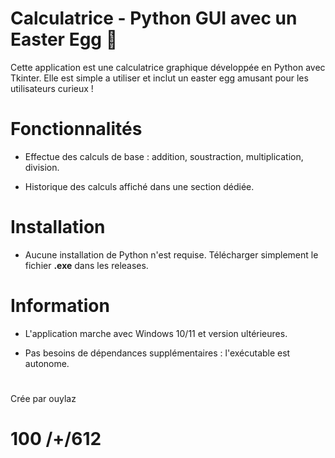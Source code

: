 
# Calculatrice - Python GUI avec un Easter Egg 🎉

Cette application est une calculatrice graphique développée en Python avec Tkinter. Elle est simple a utiliser et inclut un easter egg amusant pour les utilisateurs curieux !

# Fonctionnalités

- Effectue des calculs de base : addition, soustraction, multiplication, division.

- Historique des calculs affiché dans une section dédiée.

# Installation

- Aucune installation de Python n'est requise. Télécharger simplement le fichier **.exe** dans les releases.

# Information

- L'application marche avec Windows 10/11 et version ultérieures.

- Pas besoins de dépendances supplémentaires : l'exécutable est autonome.

# 

Crée par ouylaz

# 100 /+/612
